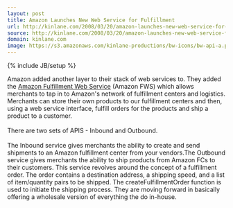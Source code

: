 ```yaml
---
layout: post
title: Amazon Launches New Web Service for Fulfillment
url: http://kinlane.com/2008/03/20/amazon-launches-new-web-service-for-fulfillment/
source: http://kinlane.com/2008/03/20/amazon-launches-new-web-service-for-fulfillment/
domain: kinlane.com
image: https://s3.amazonaws.com/kinlane-productions/bw-icons/bw-api-a.png
---
```

{% include JB/setup %}

<p>
     Amazon added another layer to their stack of web services to. They added the <a href="http://aws.amazon.com/fws">Amazon Fulfillment Web Service</a> (Amazon FWS) which allows merchants to tap in to Amazon's network of fulfillment centers and logistics. Merchants can store their own products to our fulfillment centers and then, using a web service interface, fulfill orders for the products and ship a product to a customer.
     <br />
     <br />
     There are two sets of APIS - Inbound and Outbound.
     <br />
     <br />
     The Inbound service gives merchants the ability to create and send shipments to an Amazon fulfillment center from your vendors.The Outbound service gives merchants the ability to ship products from Amazon FCs to their customers. This service revolves around the concept of a fulfillment order. The order contains a destination address, a shipping speed, and a list of item/quantity pairs to be shipped. The createFulfillmentOrder function is used to initiate the shipping process. They are moving forward in basically offering a wholesale version of everything the do in-house.
</p>